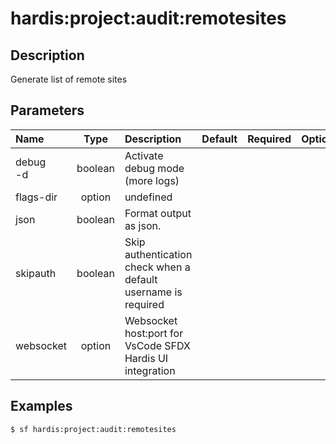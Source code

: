 <!-- This file has been generated with command 'sf hardis:doc:plugin:generate'. Please do not update it manually or it may be overwritten -->
# hardis:project:audit:remotesites

## Description

Generate list of remote sites

## Parameters

|Name|Type|Description|Default|Required|Options|
|:---|:--:|:----------|:-----:|:------:|:-----:|
|debug<br/>-d|boolean|Activate debug mode (more logs)||||
|flags-dir|option|undefined||||
|json|boolean|Format output as json.||||
|skipauth|boolean|Skip authentication check when a default username is required||||
|websocket|option|Websocket host:port for VsCode SFDX Hardis UI integration||||

## Examples

```shell
$ sf hardis:project:audit:remotesites
```


